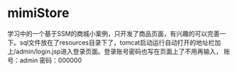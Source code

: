# mimiStore
学习中的一个基于SSM的商城小案例，只开发了商品页面，有兴趣的可以完善一下。sql文件放在了resources目录下了，tomcat启动运行自动打开的地址栏加上/admin/login.jsp进入登录页面。登录账号密码也写在页面上了不用再输入，
账号：admin
密码：000000
